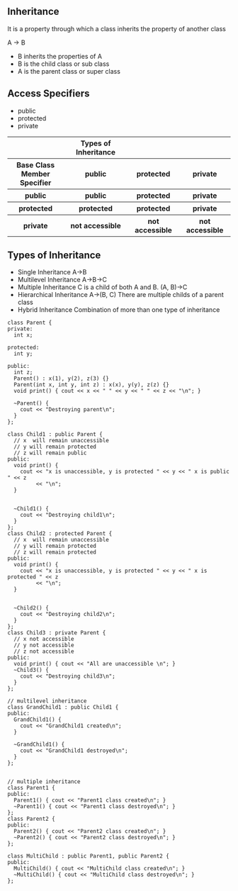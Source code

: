 ## Inheritance

It is a property through which a class inherits the property of another class

A -> B
<br />

- B inherits the properties of A
- B is the child class or sub class
- A is the parent class or super class

## Access Specifiers

- public
- protected
- private

<table>
 <tr>
  <th></th>
  <th>Types of Inheritance</th>
  <th></th>
  <th></th>
 </tr>
  <tr>
    <th>Base Class<br/>Member Specifier</th>
    <th>public</th>
    <th>protected</th>
    <th>private</th>
  </tr>
  <tr>
    <th>public</th>
    <th>public</th>
    <th>protected</th>
    <th>private</th>
  </tr>
  <tr>
    <th>protected</th>
    <th>protected</th>
    <th>protected</th>
    <th>private</th>
  </tr>
  <tr>
    <th>private</th>
    <th>not accessible</th>
    <th>not accessible</th>
    <th>not accessible</th>
  </tr>
</table>



## Types of Inheritance

- Single Inheritance A->B
- Multilevel Inheritance A->B->C
- Multiple Inheritance C is a child of both A and B. (A, B)->C
- Hierarchical Inheritance A->(B, C) There are multiple childs of a parent class
- Hybrid Inheritance Combination of more than one type of inheritance


```
class Parent {
private:
  int x;

protected:
  int y;

public:
  int z;
  Parent() : x(1), y(2), z(3) {}
  Parent(int x, int y, int z) : x(x), y(y), z(z) {}
  void print() { cout << x << " " << y << " " << z << "\n"; }

  ~Parent() {
    cout << "Destroying parent\n";
  }
};

class Child1 : public Parent {
  // x  will remain unaccessible
  // y will remain protected
  // z will remain public
public:
  void print() {
    cout << "x is unaccessible, y is protected " << y << " x is public " << z
         << "\n";
  }


  ~Child1() {
    cout << "Destroying child1\n";
  }
};
class Child2 : protected Parent {
  // x  will remain unaccessible
  // y will remain protected
  // z will remain protected
public:
  void print() {
    cout << "x is unaccessible, y is protected " << y << " x is protected " << z
         << "\n";
  }


  ~Child2() {
    cout << "Destroying child2\n";
  }
};
class Child3 : private Parent {
  // x not accessible
  // y not accessible
  // z not accessible
public:
  void print() { cout << "All are unaccessible \n"; }
  ~Child3() {
    cout << "Destroying child3\n";
  }
};

// multilevel inheritance
class GrandChild1 : public Child1 {
public:
  GrandChild1() {
    cout << "GrandChild1 created\n";
  }

  ~GrandChild1() {
    cout << "GrandChild1 destroyed\n";
  }
};


// multiple inheritance
class Parent1 {
public:
  Parent1() { cout << "Parent1 class created\n"; }
  ~Parent1() { cout << "Parent1 class destroyed\n"; }
};
class Parent2 {
public:
  Parent2() { cout << "Parent2 class created\n"; }
  ~Parent2() { cout << "Parent2 class destroyed\n"; }
};

class MultiChild : public Parent1, public Parent2 {
public:
  MultiChild() { cout << "MultiChild class created\n"; }
  ~MultiChild() { cout << "MultiChild class destroyed\n"; }
};


```
